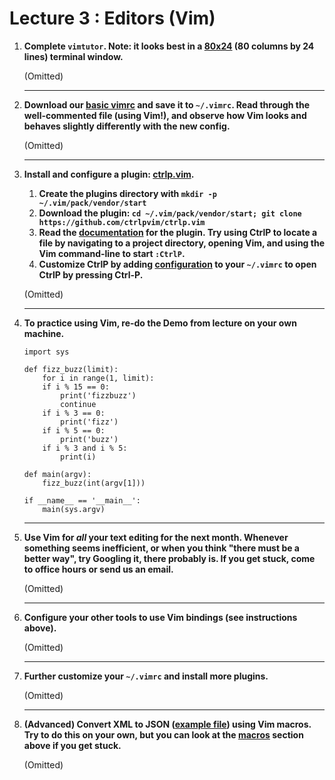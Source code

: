 # Lecture 3 : Editors (Vim)
  
1. **Complete `vimtutor`. Note: it looks best in a [80x24](https://en.wikipedia.org/wiki/VT100) (80 columns by 24 lines) terminal window.**
  
	(Omitted)
  
    ---
2. **Download our [basic vimrc](/2020/files/vimrc) and save it to `~/.vimrc`. Read through the well-commented file (using Vim!), and observe how Vim looks and behaves slightly differently with the new config.**
     
	(Omitted)
  
    ---
3. **Install and configure a plugin: [ctrlp.vim](https://github.com/ctrlpvim/ctrlp.vim).**
    1. **Create the plugins directory with `mkdir -p ~/.vim/pack/vendor/start`**
    1. **Download the plugin: `cd ~/.vim/pack/vendor/start; git clone https://github.com/ctrlpvim/ctrlp.vim`**
    1. **Read the [documentation](https://github.com/ctrlpvim/ctrlp.vim/blob/master/readme.md) for the plugin. Try using CtrlP to locate a file by navigating to a project directory, opening Vim, and using the Vim command-line to start `:CtrlP`.**
    1. **Customize CtrlP by adding [configuration](https://github.com/ctrlpvim/ctrlp.vim/blob/master/readme.md#basic-options) to your `~/.vimrc` to open CtrlP by pressing Ctrl-P.**
     
	(Omitted)
  
    ---
4. **To practice using Vim, re-do the Demo from lecture on your own machine.**
	```
	import sys

	def fizz_buzz(limit):
	    for i in range(1, limit):
		if i % 15 == 0:
		    print('fizzbuzz')
		    continue
		if i % 3 == 0:
		    print('fizz')
		if i % 5 == 0:
		    print('buzz')
		if i % 3 and i % 5:
		    print(i)

	def main(argv):
	    fizz_buzz(int(argv[1]))

	if __name__ == '__main__':
		main(sys.argv)
	```
  
    ---
5. **Use Vim for _all_ your text editing for the next month. Whenever something seems inefficient, or when you think "there must be a better way", try Googling it, there probably is. If you get stuck, come to office hours or send us an email.**
     
	(Omitted)
  
    ---
6. **Configure your other tools to use Vim bindings (see instructions above).**
     
	(Omitted)
  
    ---
7. **Further customize your `~/.vimrc` and install more plugins.**
     
	(Omitted)
  
    ---
8. **(Advanced) Convert XML to JSON ([example file](/2020/files/example-data.xml)) using Vim macros. Try to do this on your own, but you can look at the [macros](#macros) section above if you get stuck.**
     
	(Omitted)
  

